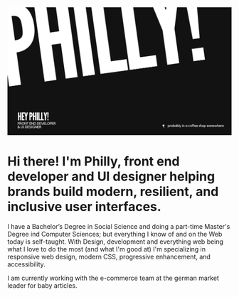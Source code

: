 <img src="https://raw.githubusercontent.com/heyphilllie/heyphilllie/master/heyphilly_headerimage-github_BLACK.png" alt="banner that says HEy Philly - front end developer & ui designer">


# Hi there! I'm Philly, front end developer and UI designer helping brands build modern, resilient, and inclusive user interfaces.

I have a Bachelor’s Degree in Social Science and doing a part-time Master's Degree ind Computer Sciences; but everything I know of and on the Web today is self-taught. With Design, development and everything web being what I love to do the most (and what I'm good at) I'm specializing in responsive web design, modern CSS, progressive enhancement, and accessibility.

I am currently working with the e-commerce team at the german market leader for baby articles.

<!--
**heyphilllie/heyphilllie** is a ✨ _special_ ✨ repository because its `README.md` (this file) appears on your GitHub profile.

Here are some ideas to get you started:

- 🔭 I’m currently working on ...
- 🌱 I’m currently learning ...
- 👯 I’m looking to collaborate on ...
- 🤔 I’m looking for help with ...
- 💬 Ask me about ...
- 📫 How to reach me: ...
- 😄 Pronouns: ...
- ⚡ Fun fact: ...
-->
